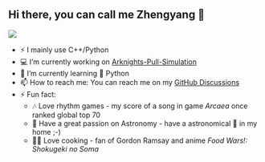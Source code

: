 ## Hi there, you can call me Zhengyang 👋
<!--
**zyLiu6707/zyLiu6707** is a ✨ _special_ ✨ repository because its `README.md` (this file) appears on your GitHub profile.

Here are some ideas to get you started:

- 💻 I’m currently working on ...
- 🌱 I’m currently learning ...
- 👯 I’m looking to collaborate on ...
- 🤔 I’m looking for help with ...
- 💬 Ask me about ...
- 📫 How to reach me:
- 😄 Pronouns: ...
- ⚡ Fun fact:
-->
![](https://komarev.com/ghpvc/?username=zyLiu6707)
- ⚡ I mainly use C++/Python
- 💻 I’m currently working on [Arknights-Pull-Simulation](https://github.com/zyLiu6707/Arknights-Pull-Simulation)
- 🌱 I’m currently learning 🐍 Python
- 📫 How to reach me: You can reach me on my [GitHub Discussions](https://github.com/zyLiu6707/zyLiu6707/discussions)
- ⚡ Fun fact: 
    - 🎶 Love rhythm games - my score of a song in game *Arcaea* once ranked global top 70
    - 🌌 Have a great passion on Astronomy - have a astronomical 🔭 in my home ;-)
    - 👨‍🍳 Love cooking - fan of Gordon Ramsay and anime *Food Wars!: Shokugeki no Soma*

